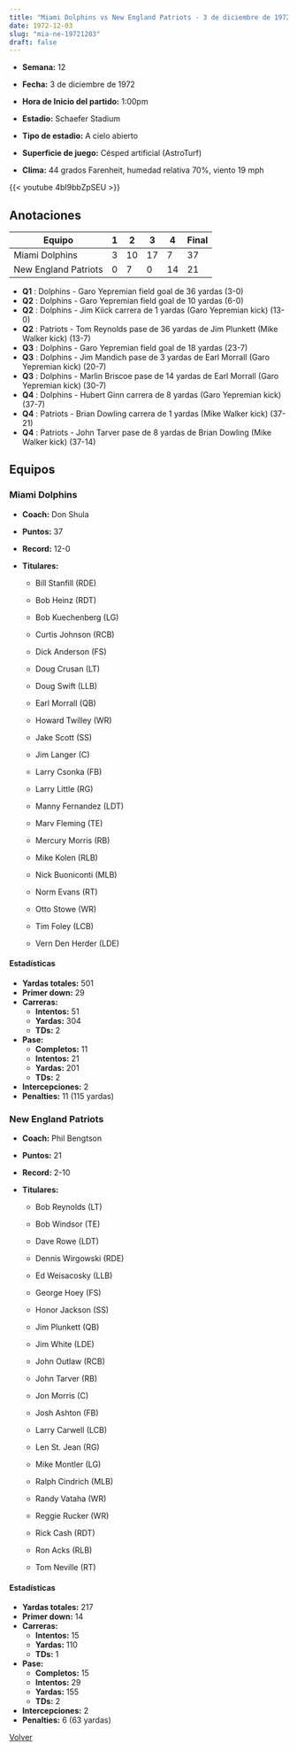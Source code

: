 ```yaml
---
title: "Miami Dolphins vs New England Patriots - 3 de diciembre de 1972"
date: 1972-12-03
slug: "mia-ne-19721203"
draft: false
---
```


* **Semana:** 12
* **Fecha:** 3 de diciembre de 1972

* **Hora de Inicio del partido:** 1:00pm
* **Estadio:** Schaefer Stadium
* **Tipo de estadio:** A cielo abierto
* **Superficie de juego:** Césped artificial (AstroTurf)
* **Clima:** 44 grados Farenheit, humedad relativa 70%, viento 19 mph


{{< youtube 4bI9bbZpSEU >}}


## Anotaciones
| Equipo | 1 | 2 | 3 | 4 | Final |
|--------|---|---|---|---|-------|
| Miami Dolphins  | 3 | 10 | 17 | 7  | 37 |
| New England Patriots  | 0 | 7 | 0 | 14  | 21 |
* **Q1** : Dolphins - Garo Yepremian field goal de 36 yardas (3-0)
* **Q2** : Dolphins - Garo Yepremian field goal de 10 yardas (6-0)
* **Q2** : Dolphins - Jim Kiick carrera de 1 yardas (Garo Yepremian kick) (13-0)
* **Q2** : Patriots - Tom Reynolds pase de 36 yardas de Jim Plunkett (Mike Walker kick) (13-7)
* **Q3** : Dolphins - Garo Yepremian field goal de 18 yardas (23-7)
* **Q3** : Dolphins - Jim Mandich pase de 3 yardas de Earl Morrall (Garo Yepremian kick) (20-7)
* **Q3** : Dolphins - Marlin Briscoe pase de 14 yardas de Earl Morrall (Garo Yepremian kick) (30-7)
* **Q4** : Dolphins - Hubert Ginn carrera de 8 yardas (Garo Yepremian kick) (37-7)
* **Q4** : Patriots - Brian Dowling carrera de 1 yardas (Mike Walker kick) (37-21)
* **Q4** : Patriots - John Tarver pase de 8 yardas de Brian Dowling (Mike Walker kick) (37-14)


## Equipos


### Miami Dolphins
* **Coach:** Don Shula
* **Puntos:** 37
* **Record:** 12-0
* **Titulares:** 

  * Bill Stanfill (RDE) 

  * Bob Heinz (RDT) 

  * Bob Kuechenberg (LG) 

  * Curtis Johnson (RCB) 

  * Dick Anderson (FS) 

  * Doug Crusan (LT) 

  * Doug Swift (LLB) 

  * Earl Morrall (QB) 

  * Howard Twilley (WR) 

  * Jake Scott (SS) 

  * Jim Langer (C) 

  * Larry Csonka (FB) 

  * Larry Little (RG) 

  * Manny Fernandez (LDT) 

  * Marv Fleming (TE) 

  * Mercury Morris (RB) 

  * Mike Kolen (RLB) 

  * Nick Buoniconti (MLB) 

  * Norm Evans (RT) 

  * Otto Stowe (WR) 

  * Tim Foley (LCB) 

  * Vern Den Herder (LDE) 

#### Estadísticas
* **Yardas totales:** 501
* **Primer down:** 29
* **Carreras:**
  * **Intentos:** 51
  * **Yardas:** 304
  * **TDs:** 2
* **Pase:**
  * **Completos:** 11
  * **Intentos:** 21
  * **Yardas:** 201
  * **TDs:** 2
* **Intercepciones:** 2
* **Penalties:** 11 (115 yardas)

### New England Patriots
* **Coach:** Phil Bengtson
* **Puntos:** 21
* **Record:** 2-10
* **Titulares:** 

  * Bob Reynolds (LT) 

  * Bob Windsor (TE) 

  * Dave Rowe (LDT) 

  * Dennis Wirgowski (RDE) 

  * Ed Weisacosky (LLB) 

  * George Hoey (FS) 

  * Honor Jackson (SS) 

  * Jim Plunkett (QB) 

  * Jim White (LDE) 

  * John Outlaw (RCB) 

  * John Tarver (RB) 

  * Jon Morris (C) 

  * Josh Ashton (FB) 

  * Larry Carwell (LCB) 

  * Len St. Jean (RG) 

  * Mike Montler (LG) 

  * Ralph Cindrich (MLB) 

  * Randy Vataha (WR) 

  * Reggie Rucker (WR) 

  * Rick Cash (RDT) 

  * Ron Acks (RLB) 

  * Tom Neville (RT) 

#### Estadísticas
* **Yardas totales:** 217
* **Primer down:** 14
* **Carreras:**
  * **Intentos:** 15
  * **Yardas:** 110
  * **TDs:** 1
* **Pase:**
  * **Completos:** 15
  * **Intentos:** 29
  * **Yardas:** 155
  * **TDs:** 2
* **Intercepciones:** 2
* **Penalties:** 6 (63 yardas)


[Volver](/historia/1972)
